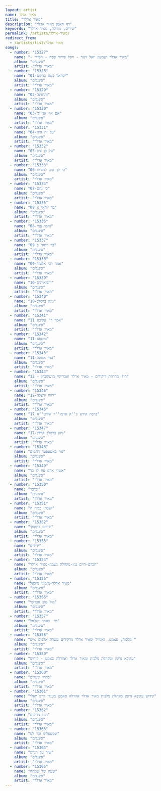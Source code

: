 ```yaml
---
layout: artist
name: מאיר אדלר
title: "מאיר אדלר"
description: "דף האמן מאיר אדלר"
keywords: "שירים, מוזיקה, מאיר אדלר"
permalink: /artists/מאיר-אדלר/
redirect_from:
  - /artists/list/מאיר אדלר
songs:
  - number: "15327"
    name: "- מאיר אדלר ושמעון יואל זינגר - חסל סידור פסח - חסידי"
    album: "סינגלים"
    artist: "מאיר אדלר"
  - number: "15328"
    name: "01-ישראל בטח בהשם"
    album: "סינגלים"
    artist: "מאיר אדלר"
  - number: "15329"
    name: "02-ותחזינה"
    album: "סינגלים"
    artist: "מאיר אדלר"
  - number: "15330"
    name: "03-אם אין אני לי"
    album: "סינגלים"
    artist: "מאיר אדלר"
  - number: "15331"
    name: "04-על זה היה"
    album: "סינגלים"
    artist: "מאיר אדלר"
  - number: "15332"
    name: "05-על כן ציון"
    album: "סינגלים"
    artist: "מאיר אדלר"
  - number: "15333"
    name: "06-כי לך טוב להודות"
    album: "סינגלים"
    artist: "מאיר אדלר"
  - number: "15334"
    name: "07-כי נחם"
    album: "סינגלים"
    artist: "מאיר אדלר"
  - number: "15335"
    name: "08 בר יוחאי א"
    album: "סינגלים"
    artist: "מאיר אדלר"
  - number: "15336"
    name: "08-נחמו עמי"
    album: "סינגלים"
    artist: "מאיר אדלר"
  - number: "15337"
    name: "09 בר יוחאי ב"
    album: "סינגלים"
    artist: "מאיר אדלר"
  - number: "15338"
    name: "09-אמר רבי אלעזר"
    album: "סינגלים"
    artist: "מאיר אדלר"
  - number: "15339"
    name: "10-והביאותים"
    album: "סינגלים"
    artist: "מאיר אדלר"
  - number: "15340"
    name: "10-ניגון ברסלב"
    album: "סינגלים"
    artist: "מאיר אדלר"
  - number: "15341"
    name: "11 אמר ר' עקיבא"
    album: "סינגלים"
    artist: "מאיר אדלר"
  - number: "15342"
    name: "11-ומשפע"
    album: "סינגלים"
    artist: "מאיר אדלר"
  - number: "15343"
    name: "11-נאר אמונה"
    album: "סינגלים"
    artist: "מאיר אדלר"
  - number: "15344"
    name: "12 - חי! מחרוזת ריקודים - מאיר אדלר ואבריימי מושקוביץ"
    album: "סינגלים"
    artist: "מאיר אדלר"
  - number: "15345"
    name: "12-רווח והצלה"
    album: "סינגלים"
    artist: "מאיר אדלר"
  - number: "15346"
    name: "17 ברכת קודש כ''ק אדמו''ר שליט''א"
    album: "סינגלים"
    artist: "מאיר אדלר"
  - number: "15347"
    name: "17-ניגון ברסלב קרלין"
    album: "סינגלים"
    artist: "מאיר אדלר"
  - number: "15348"
    name: "אוי באשעפער רחמים"
    album: "סינגלים"
    artist: "מאיר אדלר"
  - number: "15349"
    name: "אשרי אדם עוז לו בך"
    album: "סינגלים"
    artist: "מאיר אדלר"
  - number: "15350"
    name: "ובדבר"
    album: "סינגלים"
    artist: "מאיר אדלר"
  - number: "15351"
    name: "ושבתי בבית ה"
    album: "סינגלים"
    artist: "מאיר אדלר"
  - number: "15352"
    name: "ידידים רוממוך"
    album: "סינגלים"
    artist: "מאיר אדלר"
  - number: "15353"
    name: "ידידים"
    album: "סינגלים"
    artist: "מאיר אדלר"
  - number: "15354"
    name: "יזכרם-חיים גנץ-מקהלת נשמה-מאיר אדלר"
    album: "סינגלים"
    artist: "מאיר אדלר"
  - number: "15355"
    name: "מאיר אדלר-מימיני מיכאל"
    album: "סינגלים"
    artist: "מאיר אדלר"
  - number: "15356"
    name: "מזל טוב אברומי"
    album: "סינגלים"
    artist: "מאיר אדלר"
  - number: "15357"
    name: "מי  כעמך ישראל"
    album: "סינגלים"
    artist: "מאיר אדלר"
  - number: "15358"
    name: "מלכות, סאמט, זאנוויל ומאיר אדלר מרקידים עשרת אלפים איש "
    album: "סינגלים"
    artist: "מאיר אדלר"
  - number: "15359"
    name: "עקיבא גרומן ומקהלת מלכות ומאיר אדלר ואהרלה סאמט - קידוש"
    album: "סינגלים"
    artist: "מאיר אדלר"
  - number: "15360"
    name: "פתחו שערים"
    album: "סינגלים"
    artist: "מאיר אדלר"
  - number: "15361"
    name: "קידוש עקיבא גרומן מקהלת מלכות מאיר אדלר אהרלה סאמט מענדי ווייס יואלי"
    album: "סינגלים"
    artist: "מאיר אדלר"
  - number: "15362"
    name: "רננו צדיקים"
    album: "סינגלים"
    artist: "מאיר אדלר"
  - number: "15363"
    name: "שבשפלינו זכר לנו"
    album: "סינגלים"
    artist: "מאיר אדלר"
  - number: "15364"
    name: "שיר על הגיוס"
    album: "סינגלים"
    artist: "מאיר אדלר"
  - number: "15365"
    name: "שעה של שמחה"
    album: "סינגלים"
    artist: "מאיר אדלר"
---
```

